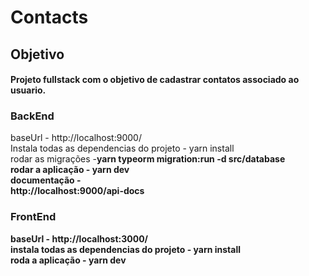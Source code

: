 # Contacts


## Objetivo
#### Projeto fullstack com o objetivo de cadastrar contatos associado ao usuario.

### BackEnd
baseUrl - http://localhost:9000/<br/>
Instala todas as dependencias do projeto - yarn install <br/>
rodar as migrações -<b>yarn typeorm migration:run -d src/database<b/>  <br/>
rodar a aplicação -  yarn dev <br/>
documentação - <br>http://localhost:9000/api-docs<br/>


### FrontEnd
baseUrl - http://localhost:3000/<br/>
instala todas as dependencias do projeto - yarn install<br/>
roda a aplicação - yarn dev 


